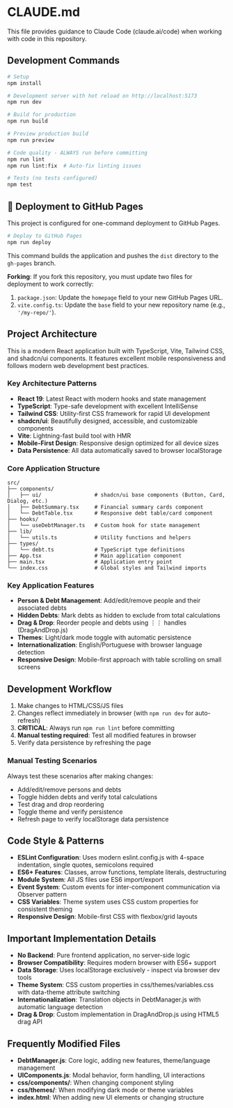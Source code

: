 # CLAUDE.md

This file provides guidance to Claude Code (claude.ai/code) when working with code in this repository.

## Development Commands

```bash
# Setup
npm install

# Development server with hot reload on http://localhost:5173
npm run dev

# Build for production
npm run build

# Preview production build
npm run preview

# Code quality - ALWAYS run before committing
npm run lint
npm run lint:fix  # Auto-fix linting issues

# Tests (no tests configured)
npm test
```

## 🚢 Deployment to GitHub Pages

This project is configured for one-command deployment to GitHub Pages.

```bash
# Deploy to GitHub Pages
npm run deploy
```

This command builds the application and pushes the `dist` directory to the `gh-pages` branch.

**Forking**: If you fork this repository, you must update two files for deployment to work correctly:
1.  `package.json`: Update the `homepage` field to your new GitHub Pages URL.
2.  `vite.config.ts`: Update the `base` field to your new repository name (e.g., `'/my-repo/'`).

## Project Architecture

This is a modern React application built with TypeScript, Vite, Tailwind CSS, and shadcn/ui components. It features excellent mobile responsiveness and follows modern web development best practices.

### Key Architecture Patterns
- **React 19**: Latest React with modern hooks and state management
- **TypeScript**: Type-safe development with excellent IntelliSense
- **Tailwind CSS**: Utility-first CSS framework for rapid UI development
- **shadcn/ui**: Beautifully designed, accessible, and customizable components
- **Vite**: Lightning-fast build tool with HMR
- **Mobile-First Design**: Responsive design optimized for all device sizes
- **Data Persistence**: All data automatically saved to browser localStorage

### Core Application Structure

```
src/
├── components/
│   ├── ui/                 # shadcn/ui base components (Button, Card, Dialog, etc.)
│   ├── DebtSummary.tsx     # Financial summary cards component
│   └── DebtTable.tsx       # Responsive debt table/card component
├── hooks/
│   └── useDebtManager.ts   # Custom hook for state management
├── lib/
│   └── utils.ts            # Utility functions and helpers
├── types/
│   └── debt.ts             # TypeScript type definitions
├── App.tsx                 # Main application component
├── main.tsx                # Application entry point
└── index.css               # Global styles and Tailwind imports

```

### Key Application Features
- **Person & Debt Management**: Add/edit/remove people and their associated debts
- **Hidden Debts**: Mark debts as hidden to exclude from total calculations
- **Drag & Drop**: Reorder people and debts using ⋮⋮ handles (DragAndDrop.js)
- **Themes**: Light/dark mode toggle with automatic persistence
- **Internationalization**: English/Portuguese with browser language detection
- **Responsive Design**: Mobile-first approach with table scrolling on small screens

## Development Workflow

1. Make changes to HTML/CSS/JS files
2. Changes reflect immediately in browser (with `npm run dev` for auto-refresh)
3. **CRITICAL**: Always run `npm run lint` before committing
4. **Manual testing required**: Test all modified features in browser
5. Verify data persistence by refreshing the page

### Manual Testing Scenarios
Always test these scenarios after making changes:
- Add/edit/remove persons and debts
- Toggle hidden debts and verify total calculations
- Test drag and drop reordering
- Toggle theme and verify persistence
- Refresh page to verify localStorage data persistence

## Code Style & Patterns

- **ESLint Configuration**: Uses modern eslint.config.js with 4-space indentation, single quotes, semicolons required
- **ES6+ Features**: Classes, arrow functions, template literals, destructuring
- **Module System**: All JS files use ES6 import/export
- **Event System**: Custom events for inter-component communication via Observer pattern
- **CSS Variables**: Theme system uses CSS custom properties for consistent theming
- **Responsive Design**: Mobile-first CSS with flexbox/grid layouts

## Important Implementation Details

- **No Backend**: Pure frontend application, no server-side logic
- **Browser Compatibility**: Requires modern browser with ES6+ support
- **Data Storage**: Uses localStorage exclusively - inspect via browser dev tools
- **Theme System**: CSS custom properties in css/themes/variables.css with data-theme attribute switching
- **Internationalization**: Translation objects in DebtManager.js with automatic language detection
- **Drag & Drop**: Custom implementation in DragAndDrop.js using HTML5 drag API

## Frequently Modified Files

- **DebtManager.js**: Core logic, adding new features, theme/language management
- **UIComponents.js**: Modal behavior, form handling, UI interactions  
- **css/components/**: When changing component styling
- **css/themes/**: When modifying dark mode or theme variables
- **index.html**: When adding new UI elements or changing structure